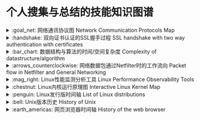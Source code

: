 # 个人搜集与总结的技能知识图谱

<details>
<summary>:goal_net: 网络通讯协议图 Network Communication Protocols Map</summary>

[网络通讯协议图 Network Communication Protocols Map](http://www.colasoft.com.cn/download/protocols_map.php)  
<!-- ![](http://www.colasoft.com.cn/wp-content/uploads/2016/06/colasoft-protocol-map1-2019-1-1280x836.png) -->
![](http://www.colasoft.com.cn/wp-content/uploads/2020/05/%E5%8D%8F%E8%AE%AE%E5%9B%BE_20200526094220-1280x833.jpg)
</details>

<details>
<summary>:handshake: 双向证书认证的SSL握手过程 SSL handshake with two way authentication with certificates</summary>

[传输层安全性协议 Transport Layer Security](https://zh.wikipedia.org/wiki/%E5%82%B3%E8%BC%B8%E5%B1%A4%E5%AE%89%E5%85%A8%E6%80%A7%E5%8D%94%E5%AE%9A)  
![](https://upload.wikimedia.org/wikipedia/commons/a/ae/SSL_handshake_with_two_way_authentication_with_certificates.svg)
</details>

<details>
<summary>:bar_chart: 数据结构与算法的时间/空间复杂度 Complexity of datastructure/algorithm</summary>

[Big-O Complexity Chart](https://www.bigocheatsheet.com/)
![](https://miro.medium.com/max/10000/1*wv3W3jYq7EHCDiwYVaCXrA.png)
</details>

<details>
<summary>:arrows_counterclockwise: 网络数据包通过Netfilter时的工作流向 Packet flow in Netfilter and General Networking</summary>

[iptables](https://zh.wikipedia.org/wiki/Iptables)  
![](https://upload.wikimedia.org/wikipedia/commons/3/37/Netfilter-packet-flow.svg)
</details>

<details>
<summary>:mag_right: Linux性能监测分析工具 Linux Performance Observability Tools</summary>

[Linux Performance](http://www.brendangregg.com/linuxperf.html)  
![](http://www.brendangregg.com/Perf/linux_observability_tools.png)
</details>

<details>
<summary>:chestnut: Linux内核运行原理图 Interactive Linux Kernel Map</summary>

[Interactive Linux Kernel Map](http://makelinux.net/kernel_map/)  
![](http://makelinux.net/kernel_map/LKM3_2048.png)
</details>

<details>
<summary>:penguin: Linux发行版时间轴 List of Linux distributions</summary>

[List of Linux distributions](https://en.wikipedia.org/wiki/List_of_Linux_distributions)  
![](https://upload.wikimedia.org/wikipedia/commons/8/83/Linux_Distribution_Timeline_27_02_21.svg)
</details>

<details>
<summary>:bell: Unix版本历史 History of Unix</summary>

[History of Unix](https://en.wikipedia.org/wiki/History_of_Unix)  
![](https://upload.wikimedia.org/wikipedia/commons/7/77/Unix_history-simple.svg)
</details>

<details>
<summary>:earth_americas: 网页浏览器时间轴 History of the web browser</summary>

[History of the web browser](https://en.wikipedia.org/wiki/History_of_the_web_browser)  
![](https://upload.wikimedia.org/wikipedia/commons/7/74/Timeline_of_web_browsers.svg)
</details>
